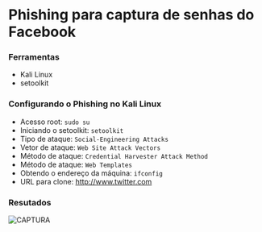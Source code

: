 # Phishing para captura de senhas do Facebook


### Ferramentas

- Kali Linux
- setoolkit

### Configurando o Phishing no Kali Linux

- Acesso root: ``` sudo su ```
- Iniciando o setoolkit: ``` setoolkit ```
- Tipo de ataque: ``` Social-Engineering Attacks ```
- Vetor de ataque: ``` Web Site Attack Vectors ```
- Método de ataque: ```Credential Harvester Attack Method ```
- Método de ataque: ``` Web Templates ```
- Obtendo o endereço da máquina: ``` ifconfig ```
- URL para clone: http://www.twitter.com


### Resutados

![CAPTURA](https://github.com/YvensS/cibersecurity-desafio-phishing/assets/36092996/55b957ec-fc34-40a7-85c6-9aba4fc3c5ba)

